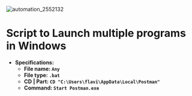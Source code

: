![automation_2552132](https://github.com/user-attachments/assets/7747b6eb-83c3-4273-a955-644ab925e80c)

# Script to Launch multiple programs in Windows
- **Specifications:**
  - **File name: `Any`**
  - **File type: ` .bat `**
  - **CD | Part: `CD "C:\Users\flavi\AppData\Local\Postman"`**
  - **Command: `Start Postman.exe`**
